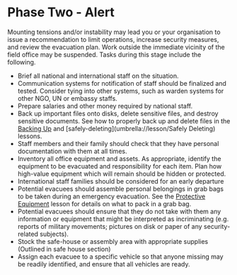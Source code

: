 [Title]: # (Phase Two - Alert)
[Difficulty]: # (Beginner)
[Order]: # (1)

# Phase Two - Alert

Mounting tensions and/or instability may lead you or your organisation to issue a recommendation to limit operations, increase security measures, and review the evacuation plan.  Work outside the immediate vicinity of the field office may be suspended.  Tasks during this stage include the following.

*   Brief all national and international staff on the situation.
*   Communication systems for notification of staff should be finalized and tested.  Consider tying into other systems, such as warden systems for other NGO, UN or embassy staffs.
*   Prepare salaries and other money required by national staff.
*   Back up important files onto disks, delete sensitive files, and destroy sensitive documents.  See how to properly back up and delete files in the [Backing Up](umbrella://lesson/backing-up/1) and [safely-deleting](umbrella://lesson/Safely Deleting) lessons.
*   Staff members and their family should check that they have personal documentation with them at all times.
*   Inventory all office equipment and assets.  As appropriate, identify the equipment to be evacuated and responsibility for each item.  Plan how high-value equipment which will remain should be hidden or protected.
*   International staff families should be considered for an early departure
*   Potential evacuees should assemble personal belongings in grab bags to be taken during an emergency evacuation. See the [Protective Equipment](umbrella://lesson/protective-equipment) lesson for details on what to pack in a grab bag.
*   Potential evacuees should ensure that they do not take with them any information or equipment that might be interpreted as incriminating (e.g. reports of military movements; pictures on disk or paper of any security-related subjects).
*   Stock the safe-house or assembly area with appropriate supplies (Outlined in safe house section)
*   Assign each evacuee to a specific vehicle so that anyone missing may be readily identified, and ensure that all vehicles are ready.